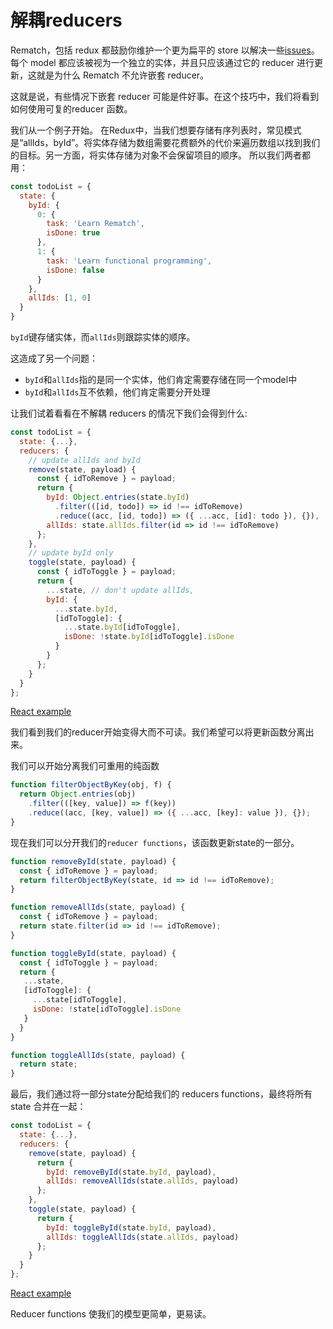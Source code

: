 # 解耦reducers

Rematch，包括 redux 都鼓励你维护一个更为扁平的 store 以解决一些[issues](http://cn.redux.js.org/docs/recipes/reducers/NormalizingStateShape.html)。每个 model 都应该被视为一个独立的实体，并且只应该通过它的 reducer 进行更新，这就是为什么 Rematch 不允许嵌套 reducer。

这就是说，有些情况下嵌套 reducer 可能是件好事。在这个技巧中，我们将看到如何使用可复的reducer 函数。

我们从一个例子开始。 在Redux中，当我们想要存储有序列表时，常见模式是“allIds，byId”。将实体存储为数组需要花费额外的代价来遍历数组以找到我们的目标。另一方面，将实体存储为对象不会保留项目的顺序。 所以我们两者都用：

```javascript
const todoList = {
  state: {
    byId: {
      0: {
        task: 'Learn Rematch',
        isDone: true
      },
      1: {
        task: 'Learn functional programming',
        isDone: false
      }
    },
    allIds: [1, 0]
  }
}
```

`byId`键存储实体，而`allIds`则跟踪实体的顺序。

这造成了另一个问题：

* `byId`和`allIds`指的是同一个实体，他们肯定需要存储在同一个model中
* `byId`和`allIds`互不依赖，他们肯定需要分开处理

让我们试着看看在不解耦 reducers 的情况下我们会得到什么:

```javascript
const todoList = {
  state: {...},
  reducers: {
    // update allIds and byId
    remove(state, payload) {
      const { idToRemove } = payload;
      return {
        byId: Object.entries(state.byId)
          .filter(([id, todo]) => id !== idToRemove)
          .reduce((acc, [id, todo]) => ({ ...acc, [id]: todo }), {}),
        allIds: state.allIds.filter(id => id !== idToRemove)
      };
    },
    // update byId only
    toggle(state, payload) {
      const { idToToggle } = payload;
      return {
        ...state, // don't update allIds,
        byId: {
          ...state.byId,
          [idToToggle]: {
            ...state.byId[idToToggle],
            isDone: !state.byId[idToToggle].isDone
          }
        }       
      };
    }
  }
};
```

 [React example](https://codesandbox.io/s/lry6024mkl)

我们看到我们的reducer开始变得大而不可读。我们希望可以将更新函数分离出来。

我们可以开始分离我们可重用的纯函数

```javascript
function filterObjectByKey(obj, f) {
  return Object.entries(obj)
    .filter(([key, value]) => f(key))
    .reduce((acc, [key, value]) => ({ ...acc, [key]: value }), {});
}
```

现在我们可以分开我们的`reducer functions`，该函数更新state的一部分。

```javascript
function removeById(state, payload) {
  const { idToRemove } = payload;
  return filterObjectByKey(state, id => id !== idToRemove);
}

function removeAllIds(state, payload) {
  const { idToRemove } = payload;
  return state.filter(id => id !== idToRemove);
}

function toggleById(state, payload) {
  const { idToToggle } = payload;
  return {
   ...state,
   [idToToggle]: {
     ...state[idToToggle],
     isDone: !state[idToToggle].isDone
   }
  }
}

function toggleAllIds(state, payload) {
  return state;
}
```

最后，我们通过将一部分state分配给我们的 reducers functions，最终将所有 state 合并在一起：

```javascript
const todoList = {
  state: {...},
  reducers: {
    remove(state, payload) {
      return {
        byId: removeById(state.byId, payload),
        allIds: removeAllIds(state.allIds, payload)
      };
    },
    toggle(state, payload) {
      return {
        byId: toggleById(state.byId, payload),
        allIds: toggleAllIds(state.allIds, payload)
      };
    }
  }
};

```

 [React example](https://codesandbox.io/s/x2r7nryn24)

Reducer functions 使我们的模型更简单，更易读。







